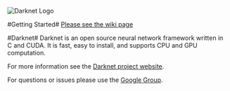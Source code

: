 ![Darknet Logo](http://pjreddie.com/media/files/darknet-black-small.png)

#Getting Started#
[Please see the wiki page](https://github.com/drinkingkazu/darknet/wiki)

#Darknet#
Darknet is an open source neural network framework written in C and CUDA. It is fast, easy to install, and supports CPU and GPU computation.

For more information see the [Darknet project website](http://pjreddie.com/darknet).

For questions or issues please use the [Google Group](https://groups.google.com/forum/#!forum/darknet).
